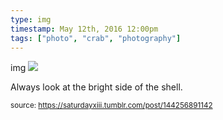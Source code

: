 ```yaml
---
type: img
timestamp: May 12th, 2016 12:00pm
tags: ["photo", "crab", "photography"]
---
```

img
<img src="https://saturdayxiii.github.io/media/144256891142.jpg"/>
                                                                                          
Always look at the bright side of the shell.
 
                                    
                
                
                
                
                                
<small>source: https://saturdayxiii.tumblr.com/post/144256891142</small>